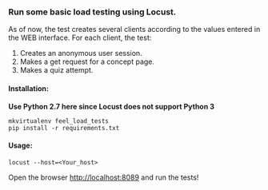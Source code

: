### Run some basic load testing using Locust. 

As of now, the test creates several clients according to the values entered in the WEB interface. For each client, the test: 

1. Creates an anonymous user session.
2. Makes a get request for a concept page. 
3. Makes a quiz attempt. 

#### Installation: 

**Use Python 2.7 here since Locust does not support Python 3**

    mkvirtualenv feel_load_tests
    pip install -r requirements.txt


#### Usage: 

    locust --host=<Your_host> 

Open the browser [http://localhost:8089](http://localhost:8089) and run the tests!


